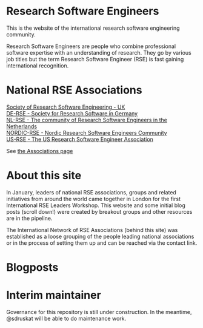 # Research Software Engineers

This is the website of the international research software engineering community.  

Research Software Engineers are people who combine professional software expertise with an understanding of research. They go by various job titles but the term Research Software Engineer (RSE) is fast gaining international recognition.

# National RSE Associations

[Society of Research Software Engineering - UK](https://society-rse.org/)  <br />
[DE-RSE - Society for Research Software in Germany](http://de-rse.org)  <br />
[NL-RSE - The community of Research Software Engineers in the Netherlands](http://nl-rse.org)  <br />
[NORDIC-RSE - Nordic Research Software Engineers Community](http://nordic-rse.org/) <br />
[US-RSE - The US Research Software Engineer Association](http://us-rse.org/) <br />

See [the Associations page](http://researchsoftware.org/assoc.html)

# About this site

In January, leaders of national RSE associations, groups and related initiatives from around the world came together in London for the first International RSE Leaders Workshop. This website and some initial blog posts (scroll down!) were created by breakout groups and other resources are in the pipeline. 

The International Network of RSE Associations (behind this site) was established as a loose grouping of the people leading national associations or in the process of setting them up and can be reached via the contact link.

# Blogposts

# Interim maintainer

Governance for this repository is still under construction. In the meantime, @sdruskat will be able to do maintenance work.
